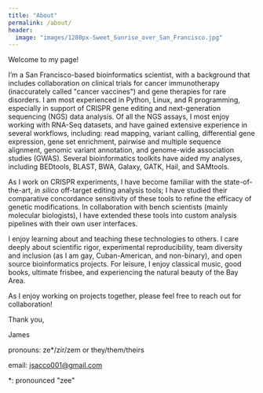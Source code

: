```yaml
---
title: "About"
permalink: /about/
header:
  image: "images/1280px-Sweet_Sunrise_over_San_Francisco.jpg"
---
```

Welcome to my page!

I’m a San Francisco-based bioinformatics scientist, with a background that includes collaboration on clinical trials for cancer immunotherapy (inaccurately called "cancer vaccines") and gene therapies for rare disorders. I am most experienced in Python, Linux, and R programming, especially in support of CRISPR gene editing and next-generation sequencing (NGS) data analysis. Of all the NGS assays, I most enjoy working with RNA-Seq datasets, and have gained extensive experience in several workflows, including: read mapping, variant calling, differential gene expression, gene set enrichment, pairwise and multiple sequence alignment, genomic variant annotation, and genome-wide association studies (GWAS). Several bioinformatics toolkits have aided my analyses, including BEDtools, BLAST, BWA, Galaxy, GATK, Hail, and SAMtools. 

As I work on CRISPR experiments, I have become familiar with the state-of-the-art, *in silico* off-target editing analysis tools; I have studied their comparative concordance sensitivity of these tools to refine the efficacy of genetic modifications. In collaboration with bench scientists (mainly molecular biologists), I have extended these tools into custom analysis pipelines with their own user interfaces. 

I enjoy learning about and teaching these technologies to others. I care deeply about scientific rigor, experimental reproducibility, team diversity and inclusion (as I am gay, Cuban-American, and non-binary), and open source bioinformatics projects. For leisure, I enjoy classical music, good books, ultimate frisbee, and experiencing the natural beauty of the Bay Area.

As I enjoy working on projects together, please feel free to reach out for collaboration! 

Thank you,

James

pronouns: ze*/zir/zem or they/them/theirs

email: jsacco001@gmail.com






\*: pronounced "zee"
